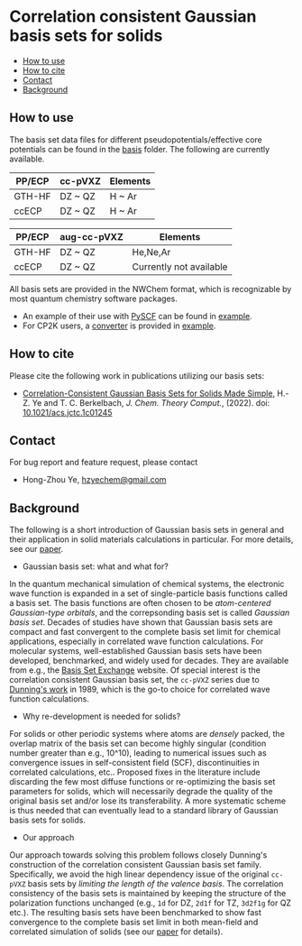 Correlation consistent Gaussian basis sets for solids
=====================================================

- [How to use](#how-to-use)
- [How to cite](#how-to-cite)
- [Contact](#contact)
- [Background](#background)

How to use
----------

The basis set data files for different pseudopotentials/effective core potentials can be found in the [basis](basis) folder. 
The following are currently available.

| PP/ECP | cc-pVXZ  | Elements |
| ------ | -------- | -------- |
| GTH-HF | DZ ~ QZ  | H ~ Ar   |
| ccECP  | DZ ~ QZ  | H ~ Ar   |

| PP/ECP | aug-cc-pVXZ  | Elements |
| ------ | ------------ | -------- |
| GTH-HF | DZ ~ QZ      | He,Ne,Ar |
| ccECP  | DZ ~ QZ      | Currently not available |

All basis sets are provided in the NWChem format, which is recognizable by most quantum chemistry software packages.
- An example of their use with [PySCF](https://github.com/pyscf/pyscf) can be found in [example](example).
- For CP2K users, a [converter](example/to_cp2k_format.py) is provided in [example](example).

How to cite
-----------

Please cite the following work in publications utilizing our basis sets:

- [Correlation-Consistent Gaussian Basis Sets for Solids Made Simple](https://pubs.acs.org/doi/10.1021/acs.jctc.1c01245), H.-Z. Ye and T. C. Berkelbach, *J. Chem. Theory Comput.*, (2022). doi: [10.1021/acs.jctc.1c01245](https://doi.org/10.1021/acs.jctc.1c01245)

Contact
-------

For bug report and feature request, please contact
- Hong-Zhou Ye, hzyechem@gmail.com

Background
----------

The following is a short introduction of Gaussian basis sets in general and their application in solid materials calculations in particular. For more details, see our [paper](#how-to-cite).

* Gaussian basis set: what and what for?

In the quantum mechanical simulation of chemical systems, the electronic wave function is expanded in a set of single-particle basis functions called a basis set. The basis functions are often chosen to be *atom-centered Gaussian-type orbitals*, and the correpsonding basis set is called *Gaussian basis set*. Decades of studies have shown that Gaussian basis sets are compact and fast convergent to the complete basis set limit for chemical applications, especially in correlated wave function calculations. For molecular systems, well-established Gaussian basis sets have been developed, benchmarked, and widely used for decades. They are available from e.g., the [Basis Set Exchange](https://www.basissetexchange.org/) website. Of special interest is the correlation consistent Gaussian basis set, the `cc-pVXZ` series due to [Dunning's work](https://aip.scitation.org/doi/10.1063/1.456153) in 1989, which is the go-to choice for correlated wave function calculations.

* Why re-development is needed for solids?

For solids or other periodic systems where atoms are *densely* packed, the overlap matrix of the basis set can become highly singular (condition number greater than e.g., 10^10), leading to numerical issues such as convergence issues in self-consistent field (SCF), discontinuities in correlated calculations, etc.. Proposed fixes in the literature include discarding the few most diffuse functions or re-optimizing the basis set parameters for solids, which will necessarily degrade the quality of the original basis set and/or lose its transferability. A more systematic scheme is thus needed that can eventually lead to a standard library of Gaussian basis sets for solids.

* Our approach

Our approach towards solving this problem follows closely Dunning's construction of the correlation consistent Gaussian basis set family. Specifically, we avoid the high linear dependency issue of the original `cc-pVXZ` basis sets by *limiting the length of the valence basis*. The correlation consistency of the basis sets is maintained by keeping the structure of the polarization functions unchanged (e.g., `1d` for DZ, `2d1f` for TZ, `3d2f1g` for QZ etc.). The resulting basis sets have been benchmarked to show fast convergence to the complete basis set limit in both mean-field and correlated simulation of solids (see our [paper](#how-to-cite) for details).
